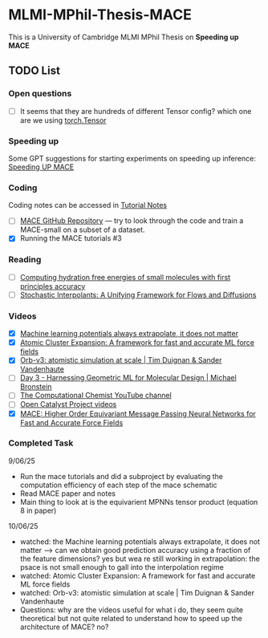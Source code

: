 # MLMI-MPhil-Thesis-MACE
This is a University of Cambridge MLMI MPhil Thesis on **Speeding up MACE**

## TODO List

### Open questions

- [ ] It seems that they are hundreds of different Tensor config? which one are we using [torch.Tensor](https://docs.pytorch.org/docs/stable/tensors.html)

### Speeding up

Some GPT suggestions for starting experiments on speeding up inference: [Speeding UP MACE](Notes/General%20Concepts/Speeding_up.md)

### Coding

Coding notes can be accessed in [Tutorial Notes](Notes/Tutorials/T03-MACE-Theory.md)
- [ ] [MACE GitHub Repository](https://github.com/ACEsuit/mace) — try to look through the code and train a MACE-small on a subset of a dataset.
- [x] Running the MACE tutorials #3

### Reading
- [ ] [Computing hydration free energies of small molecules with first principles accuracy](https://arxiv.org/abs/2405.18171)
- [ ] [Stochastic Interpolants: A Unifying Framework for Flows and Diffusions](https://arxiv.org/abs/2303.08797)

### Videos
- [x] [Machine learning potentials always extrapolate, it does not matter](https://www.youtube.com/watch?v=WgFAZygGV8w)
- [x] [Atomic Cluster Expansion: A framework for fast and accurate ML force fields](https://www.youtube.com/watch?v=ja-3UrdSRi4)
- [x] [Orb-v3: atomistic simulation at scale | Tim Duignan & Sander Vandenhaute](https://www.youtube.com/watch?v=pRbvRl0_FyE)
- [ ] [Day 3 - Harnessing Geometric ML for Molecular Design | Michael Bronstein](https://www.youtube.com/watch?v=zsIyzLtwAHY)
- [ ] [The Computational Chemist YouTube channel](https://www.youtube.com/@thecomputationalchemist)
- [ ] [Open Catalyst Project videos](https://www.youtube.com/@opencatalystproject3509/videos?app=desktop)
- [x] [MACE: Higher Order Equivariant Message Passing Neural Networks for Fast and Accurate Force Fields](https://www.youtube.com/watch?v=I9Y2le9e74A&ab_channel=ValenceLabs)

### Completed Task

9/06/25
- Run the mace tutorials and did a subproject by evaluating the computation efficiency of each step of the mace schematic
- Read MACE paper and notes
- Main thing to look at is the equivarient MPNNs tensor product (equation 8 in paper)

10/06/25
- watched: the Machine learning potentials always extrapolate, it does not matter --> can we obtain good prediction accuracy using a fraction of the feature dimensions? yes but wea re still working in extrapolation: the psace is not small enough to gall into the interpolation regime
- watched: Atomic Cluster Expansion: A framework for fast and accurate ML force fields
- watched: Orb-v3: atomistic simulation at scale | Tim Duignan & Sander Vandenhaute
- Questions: why are the videos useful for what i do, they seem quite theoretical but not quite related to understand how to speed up the architecture of MACE? no?